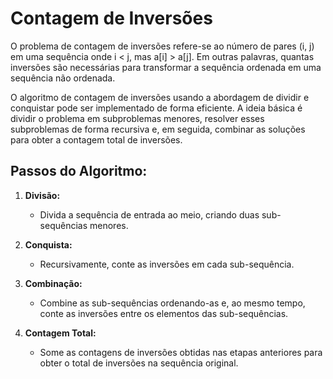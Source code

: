 # Contagem de Inversões

O problema de contagem de inversões refere-se ao número de pares (i, j) em uma sequência onde i < j, mas a[i] > a[j]. Em outras palavras, quantas inversões são necessárias para transformar a sequência ordenada em uma sequência não ordenada.

O algoritmo de contagem de inversões usando a abordagem de dividir e conquistar pode ser implementado de forma eficiente. A ideia básica é dividir o problema em subproblemas menores, resolver esses subproblemas de forma recursiva e, em seguida, combinar as soluções para obter a contagem total de inversões.

## Passos do Algoritmo:

1. **Divisão:**
   - Divida a sequência de entrada ao meio, criando duas sub-sequências menores.

2. **Conquista:**
   - Recursivamente, conte as inversões em cada sub-sequência.

3. **Combinação:**
   - Combine as sub-sequências ordenando-as e, ao mesmo tempo, conte as inversões entre os elementos das sub-sequências.

4. **Contagem Total:**
   - Some as contagens de inversões obtidas nas etapas anteriores para obter o total de inversões na sequência original.
